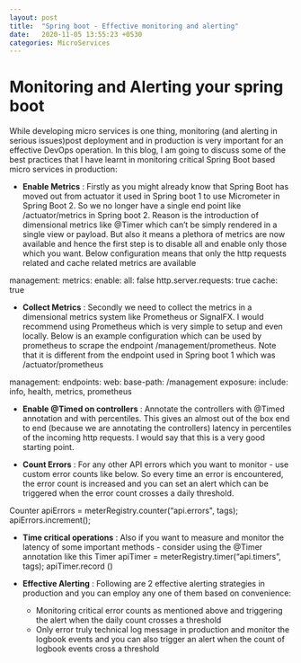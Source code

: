 ```yaml
---
layout: post
title:  "Spring boot - Effective monitoring and alerting"
date:   2020-11-05 13:55:23 +0530
categories: MicroServices
---
```


# Monitoring and Alerting your spring boot

While developing micro services is one thing, monitoring (and alerting in serious issues)post deployment and in production is very important for an effective DevOps operation. In this blog, I am going to discuss some of the best practices that I have learnt in monitoring critical Spring Boot based micro services in production:
  
  - **Enable Metrics** : Firstly as you might already know that Spring Boot has moved out from actuator it used in Spring boot 1 to use Micrometer in Spring Boot 2. So we no longer have a single end point like /actuator/metrics in Spring boot 2. Reason is the introduction of dimensional metrics like @Timer which can’t be simply rendered in a single view or payload. But also it means a plethora of metrics are now available and hence the first step is to disable all and enable only those which you want. Below configuration means that only the http requests related and cache related metrics are available

management:
  metrics:
    enable:
      all: false
      http.server.requests: true
      cache: true


- **Collect Metrics** : Secondly we need to collect the metrics in a dimensional metrics system like Prometheus or SignalFX. I would recommend using Prometheus which is very simple to setup and even locally. Below is an example configuration which can be used by prometheus to scrape the endpoint /management/prometheus. Note that it is different from the endpoint used in Spring boot 1 which was /actuator/prometheus

management:
  endpoints:
    web:
      base-path: /management
      exposure:
        include: info, health, metrics, prometheus
        
- **Enable @Timed on controllers** : Annotate the controllers with @Timed annotation and with percentiles. This gives an almost out of the box end to end (because we are annotating the controllers) latency in percentiles of the incoming http requests. I would say that this is a very good starting point.

- **Count Errors** : For any other API errors which you want to monitor - use custom error counts like below. So every time an error is encountered, the error count is increased and you can set an alert which can be triggered when the error count crosses a daily threshold.      

Counter apiErrors = meterRegistry.counter(“api.errors", tags);
apiErrors.increment();


- **Time critical operations** : Also if you want to measure and monitor the latency of some important methods - consider using the @Timer annotation like this
Timer apiTimer = meterRegistry.timer(“api.timers”, tags);
apiTimer.record ()

- **Effective Alerting** : Following are 2 effective alerting strategies in production and you can employ any one of them based on convenience:
  - Monitoring critical error counts as mentioned above and triggering the alert when the daily count crosses a threshold
  - Only error truly technical log message in production and monitor the logbook events and you can also trigger an alert when the count of logbook events cross a threshold

       
